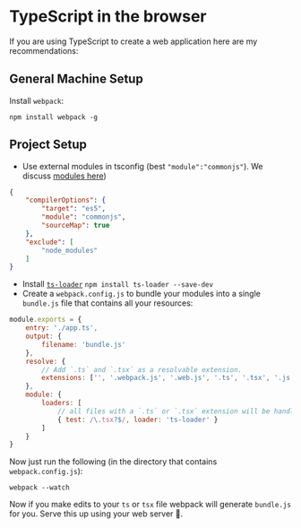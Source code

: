 # TypeScript in the browser
If you are using TypeScript to create a web application here are my recommendations:

## General Machine Setup
Install `webpack`:
```
npm install webpack -g
```

## Project Setup
* Use external modules in tsconfig (best `"module":"commonjs"`). We discuss [modules here](../project/external-modules.md))
```json
{
    "compilerOptions": {
        "target": "es5",
        "module": "commonjs",
        "sourceMap": true
    },
    "exclude": [
        "node_modules"
    ]
}
```

* Install [`ts-loader`](https://github.com/TypeStrong/ts-loader/) `npm install ts-loader --save-dev`
* Create a `webpack.config.js` to bundle your modules into a single `bundle.js` file that contains all your resources:
```js
module.exports = {
    entry: './app.ts',
    output: {
        filename: 'bundle.js'
    },
    resolve: {
        // Add `.ts` and `.tsx` as a resolvable extension.
        extensions: ['', '.webpack.js', '.web.js', '.ts', '.tsx', '.js']
    },
    module: {
        loaders: [
            // all files with a `.ts` or `.tsx` extension will be handled by `ts-loader`
            { test: /\.tsx?$/, loader: 'ts-loader' }
        ]
    }
}
```

Now just run the following (in the directory that contains `webpack.config.js`):

```
webpack --watch
```

Now if you make edits to your `ts` or `tsx` file webpack will generate `bundle.js` for you. Serve this up using your web server 🌹.
